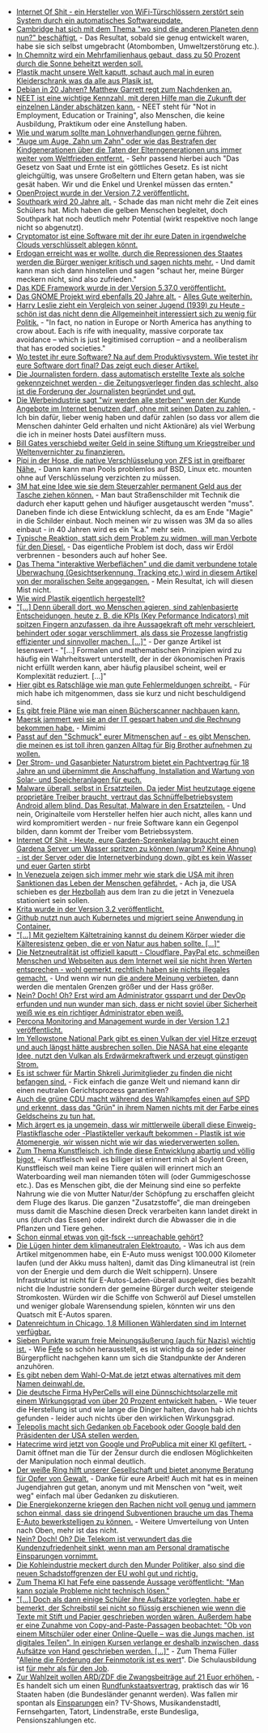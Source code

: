 * [Internet Of Shit - ein Hersteller von WiFi-Türschlössern zerstört sein System durch ein automatisches Softwareupdate.](https://www.heise.de/newsticker/meldung/Fehlerhaftes-Firmware-Update-legt-smarte-Tuerschloesser-lahm-3798706.html)
* [Cambridge hat sich mit dem Thema "wo sind die anderen Planeten denn nun?" beschäftigt.](https://blog.fefe.de/?ts=a76e12f7) - Das Resultat, sobald sie genug entwickelt waren, habe sie sich selbst umgebracht (Atombomben, Umweltzerstörung etc.).
* [In Chemnitz wird ein Mehrfamilienhaus gebaut, dass zu 50 Prozent durch die Sonne beheitzt werden soll.](http://www.sonnenseite.com/de/wirtschaft/neues-mehrfamilien-sonnenhaus-projekt-in-chemnitz.html)
* [Plastik macht unsere Welt kaputt, schaut auch mal in euren Kleiderschrank was da alle aus Plasik ist.](http://www.sonnenseite.com/de/umwelt/synthetik-kleidung-bedroht-die-weltmeere.html)
* [Debian in 20 Jahren? Matthew Garrett regt zum Nachdenken an.](https://www.pro-linux.de/news/1/25040/matthew-garrett-%C3%BCber-debians-zukunft.html)
* [NEET ist eine wichtige Kennzahl, mit deren Hilfe man die Zukunft der einzelnen Länder abschätzen kann.](https://www.heise.de/tp/features/Eurostat-Die-abgehaengte-Jugend-in-EU-Staaten-3798969.html) - NEET steht für "Not in Employment, Education or Training", also Menschen, die keine Ausbildung, Praktikum oder eine Anstellung haben.
* [Wie und warum sollte man Lohnverhandlungen gerne führen.](https://opensource.com/article/17/8/how-negotiate-your-salary)
* ["Auge um Auge, Zahn um Zahn" oder wie das Bestrafen der Kindgenerationen über die Taten der Elterngenerationen uns immer weiter vom Weltfrieden entfernt.](http://npr.news.eulu.info/2017/08/14/die-ewigen-raecher-und-vergelter/?pk_campaign=feed&pk_kwd=die-ewigen-raecher-und-vergelter) - Sehr passend hierbei auch "Das Gesetz von Saat und Ernte ist ein göttliches Gesetz. Es ist nicht gleichgültig, was unsere Großeltern und Eltern getan haben, was sie gesät haben. Wir und die Enkel und Urenkel müssen das ernten."
* [OpenProject wurde in der Version 7.2 veröffentlicht.](https://www.pro-linux.de/news/1/25042/openproject-72-freigegeben.html)
* [Southpark wird 20 Jahre alt.](https://www.golem.de/news/south-park-20-jahre-vulgaere-gelungene-gesellschaftskritik-1708-129464.html) - Schade das man nicht mehr die Zeit eines Schülers hat. Mich haben die gelben Menschen begleitet, doch Southpark hat noch deutlich mehr Potential (wirkt respektive noch lange nicht so abgenutzt).
* [Cryptomator ist eine Software mit der ihr eure Daten in irgendwelche Clouds verschlüsselt ablegen könnt.](https://cryptomator.org/)
* [Erdogan erreicht was er wollte, durch die Repressionen des Staates werden die Bürger weniger kritisch und sagen nichts mehr.](https://www.heise.de/newsticker/meldung/Tuerkei-Kraeftige-Selbstzensur-nach-gescheitertem-Coup-3801643.html) - Und damit kann man sich dann hinstellen und sagen "schaut her, meine Bürger meckern nicht, sind also zufrieden."
* [Das KDE Framework wurde in der Version 5.37.0 veröffentlicht.](https://www.pro-linux.de/news/1/25045/kde-frameworks-5370-freigegeben.html)
* [Das GNOME Projekt wird ebenfalls 20 Jahre alt.](https://www.gnome.org/news/2017/08/twenty-years-strong/) - [Alles Gute weiterhin.](http://www.happybirthdaygnome.org/)
* [Harry Leslie zieht ein Vergleich von seiner Jugend (1939) zu Heute - schön ist das nicht denn die Allgemeinheit interessiert sich zu wenig für Politik.](https://www.theguardian.com/commentisfree/2017/aug/14/1939-second-world-war-fascist-thundering-approach-hitler) - "In fact, no nation in Europe or North America has anything to crow about. Each is rife with inequality, massive corporate tax avoidance – which is just legitimised corruption – and a neoliberalism that has eroded societies."
* [Wo testet ihr eure Software? Na auf dem Produktivsystem. Wie testet ihr eure Software dort final? Das zeigt euch dieser Artikel.](https://opensource.com/article/17/8/testing-production)
* [Die Journalisten fordern, dass automatisch erstellte Texte als solche gekennzeichnet werden - die Zeitungsverleger finden das schlecht, also ist die Forderung der Journalisten begründet und gut.](https://www.heise.de/newsticker/meldung/Nachrichten-von-Algorithmen-Journalisten-fordern-Kennzeichnung-3802269.html)
* [Die Werbeindustrie sagt "wir werden alle sterben" wenn der Kunde Angebote im Internet benutzen darf, ohne mit seinen Daten zu zahlen.](https://www.heise.de/newsticker/meldung/Online-Werbung-AB-greift-E-Privacy-Plaene-der-EU-an-3802343.html) - Ich bin dafür, lieber wenig haben und dafür zahlen (so dass vor allem die Menschen dahinter Geld erhalten und nicht Aktionäre) als viel Werbung die ich in meiner hosts Datei ausfiltern muss.
* [Bill Gates verschiebd weiter Geld in seine Stiftung um Kriegstreiber und Weltenvernichter zu finanzieren.](https://www.heise.de/newsticker/meldung/Bill-Gates-gibt-64-Millionen-Microsoft-Aktien-ab-3802577.html)
* [Pipi in der Hose, die native Verschlüsselung von ZFS ist in greifbarer Nähe.](https://www.pro-linux.de/news/1/25049/zfs-f%C3%BCr-linux-erh%C3%A4lt-verschl%C3%BCsselungsoption.html) - Dann kann man Pools problemlos auf BSD, Linux etc. mounten ohne auf Verschlüsselung verzichten zu müssen.
* [3M hat eine Idee wie sie dem Steuerzahler permanent Geld aus der Tasche ziehen können.](https://www.golem.de/news/3m-verkehrsschilder-informieren-autonom-fahrende-autos-1708-129491.html) - Man baut Straßenschilder mit Technik die dadurch eher kaputt gehen und häufiger ausgetauscht werden "muss". Daneben finde ich diese Entwicklung schlecht, da es am Ende "Magie" in die Schilder einbaut. Noch meinen wir zu wissen was 3M da so alles einbaut - in 40 Jahren wird es ein "k.a." mehr sein.
* [Typische Reaktion, statt sich dem Problem zu widmen, will man Verbote für den Diesel.](https://www.heise.de/tp/features/Dieselgate-oder-wie-man-sich-selbst-beluegt-3801714.html) - Das eigentliche Problem ist doch, dass wir Erdöl verbrennen - besonders auch auf hoher See.
* [Das Thema "interaktive Werbeflächen" und die damit verbundene totale Überwachung (Gesichtserkennung, Tracking etc.) wird in diesem Artikel von der moralischen Seite angegangen.](https://www.heise.de/tp/features/Neue-Spione-in-den-Strassen-auf-den-Plaetzen-und-in-den-Laeden-3797118.html) - Mein Resultat, ich will diesen Mist nicht.
* [Wie wird Plastik eigentlich hergestellt?](https://www.careelite.de/was-ist-plastik)
* ["[...] Denn überall dort, wo Menschen agieren, sind zahlenbasierte Entscheidungen, heute z. B. die KPIs (Key Peformance Indicators) mit spitzen Fingern anzufassen, da ihre Aussagekraft oft mehr verschleiert, behindert oder sogar verschlimmert, als dass sie Prozesse langfristig effizienter und sinnvoller machen. [...]"](https://www.heise.de/tp/features/Alles-ist-eingepreist-3798692.html) - Der ganze Artikel ist lesenswert - "[...] Formalen und mathematischen Prinzipien wird zu häufig ein Wahrheitswert unterstellt, der in der ökonomischen Praxis nicht erfüllt werden kann, aber häufig plausibel scheint, weil er Komplexität reduziert. [...]"
* [Hier gibt es Ratschläge wie man gute Fehlermeldungen schreibt.](https://opensource.com/article/17/8/write-effective-error-messages) - Für mich habe ich mitgenommen, dass sie kurz und nicht beschuldigend sind.
* [Es gibt freie Pläne wie man einen Bücherscanner nachbauen kann.](https://www.heise.de/make/meldung/Automatischer-Buchscanner-3D-Konstruktionsdaten-zum-Gratis-Download-3802644.html)
* [Maersk jammert wei sie an der IT gespart haben und die Rechnung bekommen habe.](https://www.heise.de/newsticker/meldung/NotPetya-Maersk-erwartet-bis-zu-300-Millionen-Dollar-Verlust-3804688.html) - Mimimi
* [Passt auf den "Schmuck" eurer Mitmenschen auf - es gibt Menschen, die meinen es ist toll ihren ganzen Alltag für Big Brother aufnehmen zu wollen.](https://www.golem.de/news/frontrow-halskette-als-kamera-zum-dauerfilmen-1708-129530.html)
* [Der Strom- und Gasanbieter Naturstrom bietet ein Pachtvertrag für 18 Jahre an und übernimmt die Anschaffung, Installation and Wartung von Solar- und Speicheranlagen für euch.](http://www.sonnenseite.com/de/energie/energiewende-fuer-zuhause.html)
* [Malware überall, selbst in Ersatzteilen. Da jeder Mist heutzutage eigene proprietäre Treiber braucht, vertraut das Schnüffelbetriebsystem Android allem blind. Das Resultat, Malware in den Ersatzteilen.](https://www.heise.de/security/meldung/Handy-Ersatzteile-koennen-Malware-einschleusen-3804758.html) - Und nein, Originalteile vom Hersteller helfen hier auch nicht, alles kann und wird kompromitiert werden - nur freie Software kann ein Gegenpol bilden, dann kommt der Treiber vom Betriebssystem.
* [Internet Of Shit - Heute, eure Garden-Sprenkelanlag braucht einen Gardena Server um Wasser spritzen zu können (warum? Keine Ahnung) - ist der Server oder die Internetverbindung down, gibt es kein Wasser und euer Garten stirbt](https://www.golem.de/news/gardena-smart-garden-serverabsturz-macht-den-garten-dumm-1708-129495.html)
* [In Venezuela zeigen sich immer mehr wie stark die USA mit ihren Sanktionen das Leben der Menschen gefährdet.](http://www.reuters.com/article/us-venezuela-animals-idUSKCN1AW2NN) - Ach ja, die USA schieben es [der Hezbollah](https://blog.fefe.de/?ts=a76bae81) aus dem Iran zu die jetzt in Venezuela stationiert sein sollen.
* [Krita wurde in der Version 3.2 veröffentlicht.](https://www.pro-linux.de/news/1/25057/krita-32-erschienen.html)
* [Github nutzt nun auch Kubernetes und migriert seine Anwendung in Container.](https://githubengineering.com/kubernetes-at-github/)
* ["[...] Mit gezieltem Kältetraining kannst du deinem Körper wieder die Kälteresistenz geben, die er von Natur aus haben sollte. [...]"](https://www.careelite.de/kalt-duschen-kaeltetraining)
* [Die Netzneutralität ist offiziell kaputt - Cloudflare, PayPal etc. schmeißen Menschen und Webseiten aus dem Internet weil sie nicht ihren Werten entsprechen - wohl gemerkt, rechtlich haben sie nichts illegales gemacht.](https://tuxproject.de/blog/2017/08/das-internet-ist-kaputt-und-kein-nazi-traegt-daran-die-schuld/) - Und wenn wir nun [die andere Meinung verbieten](https://blog.fefe.de/?ts=a76b6185), dann werden die mentalen Grenzen größer und der Hass größer.
* [Nein? Doch! Oh? Erst wird am Administrator gssparrt und der DevOp erfunden und nun wunder man sich, dass er nicht soviel über Sicherheit weiß wie es ein richtiger Administrator eben weiß.](https://www.heise.de/developer/meldung/DevOps-Studie-zeigt-Nachholbedarf-beim-Security-Wissen-3805746.html)
* [Percona Monitoring and Management wurde in der Version 1.2.1 veröffentlicht.](https://www.percona.com/blog/2017/08/16/percona-monitoring-and-management-1-2-1-is-now-available/)
* [Im Yellowstone National Park gibt es einen Vulkan der viel Hitze erzeugt und auch längst hätte ausbrechen sollen. Die NASA hat eine elegante Idee, nutzt den Vulkan als Erdwärmekraftwerk und erzeugt günstigen Strom.](https://blog.fefe.de/?ts=a76b3ef9)
* [Es ist schwer für Martin Shkreli Jurimitglieder zu finden die nicht befangen sind.](https://harpers.org/archive/2017/09/public-enemy/) - Fick einfach die ganze Welt und niemand kann dir einen neutralen Gerichtsprozess garantieren?
* [Auch die grüne CDU macht während des Wahlkampfes einen auf SPD und erkennt, dass das "Grün" in ihrem Namen nichts mit der Farbe eines Geldscheins zu tun hat.](http://www.sonnenseite.com/de/politik/mit-der-sonne-in-den-wahlkampf.html)
* [Mich ärgert es ja ungemein, dass wir mittlerweile überall diese Einweig-Plastikflasche oder -Plastikteller verkauft bekommen - Plastik ist wie Atomenergie, wir wissen nicht wie wir das wiederverwerten sollen.](http://www.sonnenseite.com/de/umwelt/einweg-plastikbecherflut-in-fussballstadien.html)
* [Zum Thema Kunstfleisch, ich finde diese Entwicklung abartig und völlig bigot.](https://www.heise.de/tp/features/Kunstfleisch-Burger-Mission-Impossible-3805807.html) - Kunstfleisch weil es billiger ist erinnert mich al Soylent Green, Kunstfleisch weil man keine Tiere quälen will erinnert mich an Waterboarding weil man niemanden töten will (oder Gummigeschosse etc.). Das es Menschen gibt, die der Meinung sind eine so perfekte Nahrung wie die von Mutter Natur/der Schöpfung zu erschaffen gleicht dem Fluge des Ikarus. Die ganzen "Zusatzstoffe", die man dreingeben muss damit die Maschine diesen Dreck verarbeiten kann landet direkt in uns (durch das Essen) oder indirekt durch die Abwasser die in die Pflanzen und Tiere gehen.
* [Schon einmal etwas von git-fsck --unreachable gehört?](https://opensource.com/article/17/8/recover-dropped-data-stash)
* [Die Lügen hinter dem klimaneutralen Elektroauto.](http://npr.news.eulu.info/2017/08/18/das-politische-maerchen-vom-emissionfreien-elektroauto) - Was ich aus dem Artikel mitgenommen habe, ein E-Auto muss wenigst 100.000 Kilometer laufen (und der Akku muss halten), damit das Ding klimaneutral ist (rein von der Energie und dem durch die Welt schippern). Unsere Infrastruktur ist nicht für E-Autos-Laden-überall ausgelegt, dies bezahlt nicht die Industrie sondern der gemeine Bürger durch weiter steigende Stromkosten. Würden wir die Schiffe von Schweröl auf Diesel umstellen und weniger globale Warensendung spielen, könnten wir uns den Quatsch mit E-Autos sparen.
* [Datenreichtum in Chicago, 1,8 Millionen Wählerdaten sind im Internet verfügbar.](https://www.heise.de/newsticker/meldung/Wahlmaschinen-Hersteller-veroeffentlicht-Daten-von-1-8-Millionen-US-Waehlern-3807367.html)
* [Sieben Punkte warum freie Meinungsäußerung (auch für Nazis) wichtig ist.](http://www.spiked-online.com/newsite/article/20199) - Wie [Fefe](https://blog.fefe.de/?ts=a7682d0e) so schön herausstellt, es ist wichtig da so jeder seiner Bürgerpflicht nachgehen kann um sich die Standpunkte der Anderen anzuhören.
* [Es gibt neben dem Wahl-O-Mat.de jetzt etwas alternatives mit dem Namen deinwahl.de.](https://blog.fefe.de/?ts=a7682234)
* [Die deutsche Firma HyPerCells will eine Dünnschichtsolarzelle mit einem Wirkungsgrad von über 20 Prozent entwickelt haben.](http://www.sonnenseite.com/de/wissenschaft/graduiertenschule-hypercells-entwickelt-hocheffiziente-perowskit-duennschichtsolarzelle.html) - Wie teuer die Herstellung ist und wie lange die Dinger halten, davon hab ich nichts gefunden - leider auch nichts über den wirklichen Wirkungsgrad.
* [Telepolis macht sich Gedanken ob Facebook oder Google bald den Präsidenten der USA stellen werden.](https://www.heise.de/tp/features/Wird-Zuckerberg-der-amerikanische-Berlusconi-3807684.html)
* [Hatecrime wird jetzt von Google und ProPublica mit einer KI gefiltert.](https://techcrunch.com/2017/08/18/google-documenting-hate-news-index-propublica/) - Damit öffnet man die Tür der Zensur durch die endlosen Möglichkeiten der Manipulation noch einmal deutlich.
* [Der weiße Ring hilft unserer Gesellschaft und bietet anonyme Beratung für Opfer von Gewalt.](https://www.heise.de/newsticker/meldung/Schreibende-Opfer-Ein-Jahr-Online-Beratung-des-Weissen-Rings-3807745.html) - Danke für eure Arbeit! Auch mit hat es in meinen Jugendjahren gut getan, anonym und mit Menschen von "weit, weit weg" einfach mal über Gedanken zu diskutieren.
* [Die Energiekonzerne kriegen den Rachen nicht voll genug und jammern schon einmal, dass sie dringend Subventionen brauche um das Thema E-Auto bewerkstelligen zu können.](https://www.heise.de/newsticker/meldung/Energiebranche-Stromnetz-fuer-Ausbreitung-von-E-Autos-nicht-vorbereitet-3807748.html) - Weitere Umverteilung von Unten nach Oben, mehr ist das nicht.
* [Nein? Doch! Oh? Die Telekom ist verwundert das die Kundenzufriedenheit sinkt, wenn man am Personal dramatische Einsparungen vornimmt.](https://www.teltarif.de/telekom-techniker-service-kommt-nicht-schlecht/news/69714.html)
* [Die Kohleindustrie meckert durch den Munder Politiker, also sind die neuen Schadstoffgrenzen der EU wohl gut und richtig.](http://www.sonnenseite.com/de/politik/kohlelaender-ruetteln-an-eu-auflagen.html)
* [Zum Thema KI hat Fefe eine passende Aussage veröffentlicht: "Man kann soziale Probleme nicht technisch lösen."](https://blog.fefe.de/?ts=a7666dad)
* ["[...] Doch als dann einige Schüler ihre Aufsätze vorlegten, habe er bemerkt, der Schreibstil sei nicht so flüssig erschienen wie wenn die Texte mit Stift und Papier geschrieben worden wären. Außerdem habe er eine Zunahme von Copy-and-Paste-Passagen beobachtet: "Ob von einem Mitschüler oder einer Online-Quelle – was die Jungs machen, ist digitales Teilen". In einigen Kursen verlange er deshalb inzwischen, dass Aufsätze von Hand geschrieben werden. [...]"](https://www.heise.de/newsticker/meldung/Skeptiker-Computer-helfen-nicht-beim-Lernen-3807947.html) - Zum Thema Füller "[Alleine die Förderung der Feinmotorik ist es wert](https://www.heise.de/forum/heise-online/News-Kommentare/Skeptiker-Computer-helfen-nicht-beim-Lernen/Der-Umgang-mit-Papier-und-Fuellfeder/posting-30900450/show/)". Die Schulausbildung ist [für mehr als für den Job](https://www.heise.de/forum/heise-online/News-Kommentare/Skeptiker-Computer-helfen-nicht-beim-Lernen/Schule-dient-nur-fuer-den-Job-falsch/posting-30900220/show/).
* [Zur Wahlzeit wollen ARD/ZDF die Zwangsbeiträge auf 21 Euor erhöhen.](https://www.heise.de/tp/features/Ein-Einsparvorschlag-fuer-ARD-und-ZDF-3807960.html) - Es handelt sich um einen [Rundfunkstaatsvertrag](https://www.heise.de/forum/Telepolis/Kommentare/Ein-Einsparvorschlag-fuer-ARD-und-ZDF/EINE-Landesregierung-muss-fallen/posting-30900373/show/), praktisch das wir 16 Staaten haben (die Bundesländer genannt werden). Was fallen mir spontan als [Einsparungen](https://www.heise.de/forum/Telepolis/Kommentare/Ein-Einsparvorschlag-fuer-ARD-und-ZDF/ARD-ZDF-zusammenlegen-50-der-Spartensender-streichen/posting-30900346/show/) ein? TV-Shows, Musikandenstadtl, Fernsehgarten, Tatort, Lindenstraße, erste Bundesliga, Pensionszahlungen etc.
